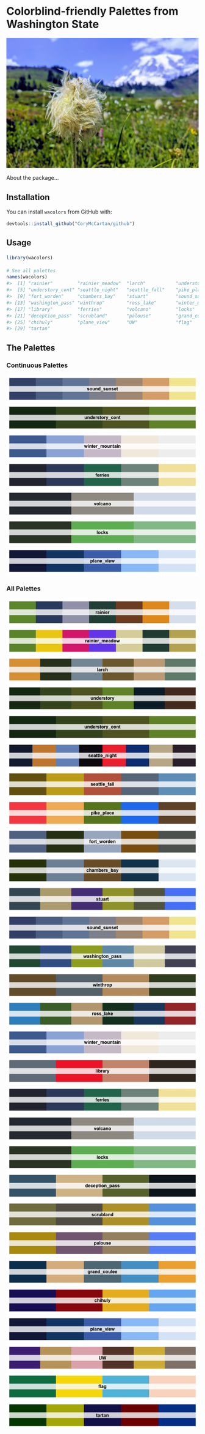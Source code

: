 
<!-- README.md is generated from README.Rmd. Please edit that file -->

# Colorblind-friendly Palettes from Washington State

<!-- badges: start -->
<!-- badges: end -->

![Mt. Rainier](cover.jpg)

About the package…

## Installation

<!-- You can install the released version of wacolors from [CRAN](https://CRAN.R-project.org) with: -->

You can install `wacolors` from GitHub with:

``` r
devtools::install_github("CoryMcCartan/github")
```

## Usage

``` r
library(wacolors)

# See all palettes
names(wacolors)
#>  [1] "rainier"         "rainier_meadow"  "larch"           "understory"     
#>  [5] "understory_cont" "seattle_night"   "seattle_fall"    "pike_place"     
#>  [9] "fort_worden"     "chambers_bay"    "stuart"          "sound_sunset"   
#> [13] "washington_pass" "winthrop"        "ross_lake"       "winter_mountain"
#> [17] "library"         "ferries"         "volcano"         "locks"          
#> [21] "deception_pass"  "scrubland"       "palouse"         "grand_coulee"   
#> [25] "chihuly"         "plane_view"      "UW"              "flag"           
#> [29] "tartan"
```

## The Palettes

### Continuous Palettes

![](man/figures/README-cont-palettes-1.png)<!-- -->![](man/figures/README-cont-palettes-2.png)<!-- -->![](man/figures/README-cont-palettes-3.png)<!-- -->![](man/figures/README-cont-palettes-4.png)<!-- -->![](man/figures/README-cont-palettes-5.png)<!-- -->![](man/figures/README-cont-palettes-6.png)<!-- -->![](man/figures/README-cont-palettes-7.png)<!-- -->

### All Palettes

![](man/figures/README-disc-palettes-1.png)<!-- -->![](man/figures/README-disc-palettes-2.png)<!-- -->![](man/figures/README-disc-palettes-3.png)<!-- -->![](man/figures/README-disc-palettes-4.png)<!-- -->![](man/figures/README-disc-palettes-5.png)<!-- -->![](man/figures/README-disc-palettes-6.png)<!-- -->![](man/figures/README-disc-palettes-7.png)<!-- -->![](man/figures/README-disc-palettes-8.png)<!-- -->![](man/figures/README-disc-palettes-9.png)<!-- -->![](man/figures/README-disc-palettes-10.png)<!-- -->![](man/figures/README-disc-palettes-11.png)<!-- -->![](man/figures/README-disc-palettes-12.png)<!-- -->![](man/figures/README-disc-palettes-13.png)<!-- -->![](man/figures/README-disc-palettes-14.png)<!-- -->![](man/figures/README-disc-palettes-15.png)<!-- -->![](man/figures/README-disc-palettes-16.png)<!-- -->![](man/figures/README-disc-palettes-17.png)<!-- -->![](man/figures/README-disc-palettes-18.png)<!-- -->![](man/figures/README-disc-palettes-19.png)<!-- -->![](man/figures/README-disc-palettes-20.png)<!-- -->![](man/figures/README-disc-palettes-21.png)<!-- -->![](man/figures/README-disc-palettes-22.png)<!-- -->![](man/figures/README-disc-palettes-23.png)<!-- -->![](man/figures/README-disc-palettes-24.png)<!-- -->![](man/figures/README-disc-palettes-25.png)<!-- -->![](man/figures/README-disc-palettes-26.png)<!-- -->![](man/figures/README-disc-palettes-27.png)<!-- -->![](man/figures/README-disc-palettes-28.png)<!-- -->![](man/figures/README-disc-palettes-29.png)<!-- -->

